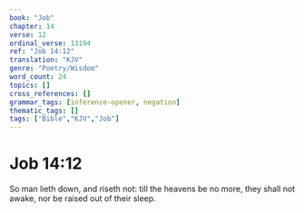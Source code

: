 ```yaml
---
book: "Job"
chapter: 14
verse: 12
ordinal_verse: 13194
ref: "Job 14:12"
translation: "KJV"
genre: "Poetry/Wisdom"
word_count: 24
topics: []
cross_references: []
grammar_tags: [inference-opener, negation]
thematic_tags: []
tags: ["Bible","KJV","Job"]
---
```


# Job 14:12

So man lieth down, and riseth not: till the heavens be no more, they shall not awake, nor be raised out of their sleep.
